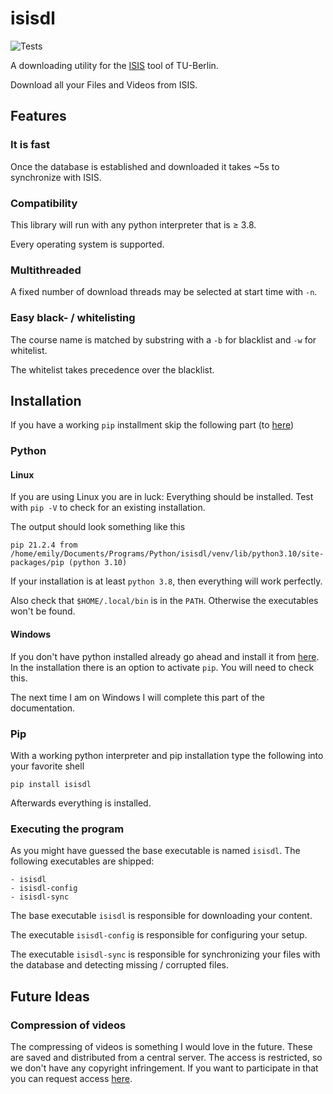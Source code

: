 # isisdl

![Tests](https://github.com/Emily3403/isisdl/actions/workflows/tests.yml/badge.svg)

A downloading utility for the [ISIS](https://isis.tu-berlin.de/) tool of TU-Berlin.

Download all your Files and Videos from ISIS.

## Features

### It is fast

Once the database is established and downloaded it takes ~5s to synchronize with ISIS.

### Compatibility

This library will run with any python interpreter that is ≥ 3.8.

Every operating system is supported.

### Multithreaded

A fixed number of download threads may be selected at start time with `-n`.

### Easy black- / whitelisting

The course name is matched by substring with a `-b` for blacklist and `-w` for whitelist.

The whitelist takes precedence over the blacklist.

## Installation

If you have a working `pip` installment skip the following part (to [here](#Pip))

### Python

#### Linux

If you are using Linux you are in luck: Everything should be installed. Test with `pip -V` to check for an existing
installation.

The output should look something like this

```
pip 21.2.4 from /home/emily/Documents/Programs/Python/isisdl/venv/lib/python3.10/site-packages/pip (python 3.10)
```

If your installation is at least `python 3.8`, then everything will work perfectly.

Also check that `$HOME/.local/bin` is in the `PATH`. Otherwise the executables won't be found.

#### Windows

If you don't have python installed already go ahead and install it
from [here](https://www.python.org/ftp/python/3.9.9/python-3.9.9-amd64.exe). In the installation there is an option to
activate `pip`. You will need to check this.

The next time I am on Windows I will complete this part of the documentation.

### Pip

With a working python interpreter and pip installation type the following into your favorite shell

```shell
pip install isisdl
```

Afterwards everything is installed.

### Executing the program

As you might have guessed the base executable is named `isisdl`. The following executables are shipped:

```
- isisdl
- isisdl-config
- isisdl-sync
```

The base executable `isisdl` is responsible for downloading your content.

The executable `isisdl-config` is responsible for configuring your setup.

The executable `isisdl-sync` is responsible for synchronizing your files with the database and detecting missing /
corrupted files.

## Future Ideas

### Compression of videos

The compressing of videos is something I would love in the future. These are saved and distributed from a central
server. The access is restricted, so we don't have any copyright infringement. If you want to participate in that you
can request access [here](https://www.youtube.com/watch?v=dQw4w9WgXcQ). 